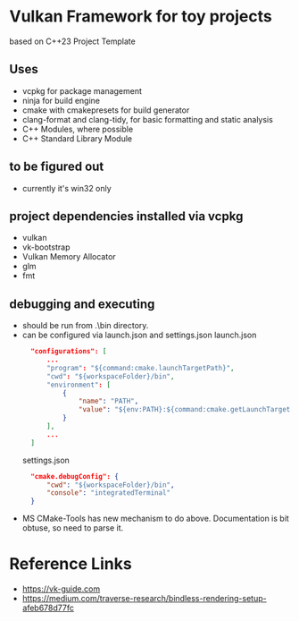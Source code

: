 # Vulkan Framework for toy projects
based on C++23 Project Template

## Uses
- vcpkg for package management
- ninja for build engine
- cmake with cmakepresets for build generator
- clang-format and clang-tidy, for basic formatting and static analysis
- C++ Modules, where possible
- C++ Standard Library Module

## to be figured out
- currently it's win32 only

## project dependencies installed via vcpkg
- vulkan
- vk-bootstrap
- Vulkan Memory Allocator
- glm
- fmt

## debugging and executing 
- should be run from .\bin directory.
- can be configured via launch.json and settings.json
  launch.json
  ```json
	"configurations": [
		...
		"program": "${command:cmake.launchTargetPath}",
		"cwd": "${workspaceFolder}/bin",
		"environment": [
			{
				"name": "PATH",
				"value": "${env:PATH}:${command:cmake.getLaunchTargetDirectory}"
			}
		],
		...
	]
  ```
  settings.json
  ```json 
	"cmake.debugConfig": {
		"cwd": "${workspaceFolder}/bin",
		"console": "integratedTerminal"
	}
  ```
- MS CMake-Tools has new mechanism to do above. Documentation is bit obtuse, so need to parse it.

# Reference Links
- https://vk-guide.com
- https://medium.com/traverse-research/bindless-rendering-setup-afeb678d77fc